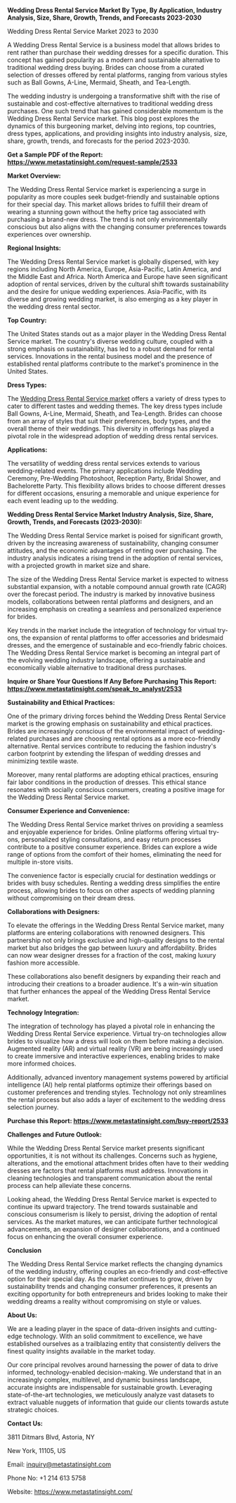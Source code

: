 ﻿**Wedding Dress Rental Service Market By Type, By Application, Industry Analysis, Size, Share, Growth, Trends, and Forecasts 2023-2030**

Wedding Dress Rental Service Market 2023 to 2030

A Wedding Dress Rental Service is a business model that allows brides to rent rather than purchase their wedding dresses for a specific duration. This concept has gained popularity as a modern and sustainable alternative to traditional wedding dress buying. Brides can choose from a curated selection of dresses offered by rental platforms, ranging from various styles such as Ball Gowns, A-Line, Mermaid, Sheath, and Tea-Length.

The wedding industry is undergoing a transformative shift with the rise of sustainable and cost-effective alternatives to traditional wedding dress purchases. One such trend that has gained considerable momentum is the Wedding Dress Rental Service market. This blog post explores the dynamics of this burgeoning market, delving into regions, top countries, dress types, applications, and providing insights into industry analysis, size, share, growth, trends, and forecasts for the period 2023-2030.

**Get a Sample PDF of the Report: <https://www.metastatinsight.com/request-sample/2533>** 

**Market Overview:**

The Wedding Dress Rental Service market is experiencing a surge in popularity as more couples seek budget-friendly and sustainable options for their special day. This market allows brides to fulfill their dream of wearing a stunning gown without the hefty price tag associated with purchasing a brand-new dress. The trend is not only environmentally conscious but also aligns with the changing consumer preferences towards experiences over ownership.

**Regional Insights:**

The Wedding Dress Rental Service market is globally dispersed, with key regions including North America, Europe, Asia-Pacific, Latin America, and the Middle East and Africa. North America and Europe have seen significant adoption of rental services, driven by the cultural shift towards sustainability and the desire for unique wedding experiences. Asia-Pacific, with its diverse and growing wedding market, is also emerging as a key player in the wedding dress rental sector.

**Top Country:**

The United States stands out as a major player in the Wedding Dress Rental Service market. The country's diverse wedding culture, coupled with a strong emphasis on sustainability, has led to a robust demand for rental services. Innovations in the rental business model and the presence of established rental platforms contribute to the market's prominence in the United States.

**Dress Types:**

The [Wedding Dress Rental Service market](https://www.metastatinsight.com/report/wedding-dress-rental-service-market/2533) offers a variety of dress types to cater to different tastes and wedding themes. The key dress types include Ball Gowns, A-Line, Mermaid, Sheath, and Tea-Length. Brides can choose from an array of styles that suit their preferences, body types, and the overall theme of their weddings. This diversity in offerings has played a pivotal role in the widespread adoption of wedding dress rental services.

**Applications:**

The versatility of wedding dress rental services extends to various wedding-related events. The primary applications include Wedding Ceremony, Pre-Wedding Photoshoot, Reception Party, Bridal Shower, and Bachelorette Party. This flexibility allows brides to choose different dresses for different occasions, ensuring a memorable and unique experience for each event leading up to the wedding.

**Wedding Dress Rental Service Market Industry Analysis, Size, Share, Growth, Trends, and Forecasts (2023-2030):**

The Wedding Dress Rental Service market is poised for significant growth, driven by the increasing awareness of sustainability, changing consumer attitudes, and the economic advantages of renting over purchasing. The industry analysis indicates a rising trend in the adoption of rental services, with a projected growth in market size and share.

The size of the Wedding Dress Rental Service market is expected to witness substantial expansion, with a notable compound annual growth rate (CAGR) over the forecast period. The industry is marked by innovative business models, collaborations between rental platforms and designers, and an increasing emphasis on creating a seamless and personalized experience for brides.

Key trends in the market include the integration of technology for virtual try-ons, the expansion of rental platforms to offer accessories and bridesmaid dresses, and the emergence of sustainable and eco-friendly fabric choices. The Wedding Dress Rental Service market is becoming an integral part of the evolving wedding industry landscape, offering a sustainable and economically viable alternative to traditional dress purchases.

**Inquire or Share Your Questions If Any Before Purchasing This Report: <https://www.metastatinsight.com/speak_to_analyst/2533>** 

**Sustainability and Ethical Practices:**

One of the primary driving forces behind the Wedding Dress Rental Service market is the growing emphasis on sustainability and ethical practices. Brides are increasingly conscious of the environmental impact of wedding-related purchases and are choosing rental options as a more eco-friendly alternative. Rental services contribute to reducing the fashion industry's carbon footprint by extending the lifespan of wedding dresses and minimizing textile waste.

Moreover, many rental platforms are adopting ethical practices, ensuring fair labor conditions in the production of dresses. This ethical stance resonates with socially conscious consumers, creating a positive image for the Wedding Dress Rental Service market.

**Consumer Experience and Convenience:**

The Wedding Dress Rental Service market thrives on providing a seamless and enjoyable experience for brides. Online platforms offering virtual try-ons, personalized styling consultations, and easy return processes contribute to a positive consumer experience. Brides can explore a wide range of options from the comfort of their homes, eliminating the need for multiple in-store visits.

The convenience factor is especially crucial for destination weddings or brides with busy schedules. Renting a wedding dress simplifies the entire process, allowing brides to focus on other aspects of wedding planning without compromising on their dream dress.

**Collaborations with Designers:**

To elevate the offerings in the Wedding Dress Rental Service market, many platforms are entering collaborations with renowned designers. This partnership not only brings exclusive and high-quality designs to the rental market but also bridges the gap between luxury and affordability. Brides can now wear designer dresses for a fraction of the cost, making luxury fashion more accessible.

These collaborations also benefit designers by expanding their reach and introducing their creations to a broader audience. It's a win-win situation that further enhances the appeal of the Wedding Dress Rental Service market.

**Technology Integration:**

The integration of technology has played a pivotal role in enhancing the Wedding Dress Rental Service experience. Virtual try-on technologies allow brides to visualize how a dress will look on them before making a decision. Augmented reality (AR) and virtual reality (VR) are being increasingly used to create immersive and interactive experiences, enabling brides to make more informed choices.

Additionally, advanced inventory management systems powered by artificial intelligence (AI) help rental platforms optimize their offerings based on customer preferences and trending styles. Technology not only streamlines the rental process but also adds a layer of excitement to the wedding dress selection journey.

**Purchase this Report: <https://www.metastatinsight.com/buy-report/2533>** 

**Challenges and Future Outlook:**

While the Wedding Dress Rental Service market presents significant opportunities, it is not without its challenges. Concerns such as hygiene, alterations, and the emotional attachment brides often have to their wedding dresses are factors that rental platforms must address. Innovations in cleaning technologies and transparent communication about the rental process can help alleviate these concerns.

Looking ahead, the Wedding Dress Rental Service market is expected to continue its upward trajectory. The trend towards sustainable and conscious consumerism is likely to persist, driving the adoption of rental services. As the market matures, we can anticipate further technological advancements, an expansion of designer collaborations, and a continued focus on enhancing the overall consumer experience.

**Conclusion**

The Wedding Dress Rental Service market reflects the changing dynamics of the wedding industry, offering couples an eco-friendly and cost-effective option for their special day. As the market continues to grow, driven by sustainability trends and changing consumer preferences, it presents an exciting opportunity for both entrepreneurs and brides looking to make their wedding dreams a reality without compromising on style or values.

**About Us:**

We are a leading player in the space of data-driven insights and cutting-edge technology. With an solid commitment to excellence, we have established ourselves as a trailblazing entity that consistently delivers the finest quality insights available in the market today.

Our core principal revolves around harnessing the power of data to drive informed, technology-enabled decision-making. We understand that in an increasingly complex, multilevel, and dynamic business landscape, accurate insights are indispensable for sustainable growth. Leveraging state-of-the-art technologies, we meticulously analyze vast datasets to extract valuable nuggets of information that guide our clients towards astute strategic choices.

**Contact Us:**

3811 Ditmars Blvd, Astoria, NY

New York, 11105, US

Email: <inquiry@metastatinsight.com>

Phone No: +1 214 613 5758

Website: <https://www.metastatinsight.com/> 
